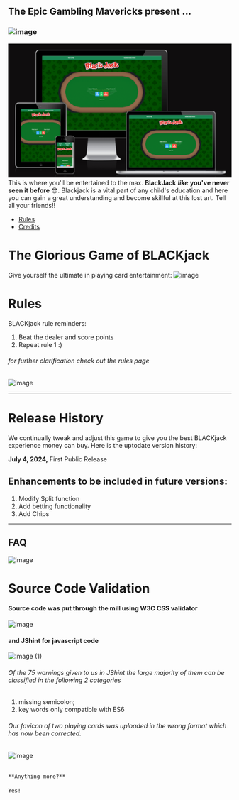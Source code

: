 ## The Epic Gambling Mavericks present ...
### ![image](https://github.com/kjrinuk/BlackJack/assets/169760722/4fcdd1db-0628-4af1-8dc2-73b0f5f1880d)
   ![Am I Responsive](assets/images/amiresponsive.png)
This is where you'll be entertained to the max.  **BlackJack** ***like*** **you've never seen it before** 😎.
Blackjack is a vital part of any child's education and here you can gain a great understanding and become skillful at this lost art.  Tell all your friends!!



- [Rules](#rules)
- [Credits](#credits)
# The Glorious Game of BLACKjack 
Give yourself the ultimate in playing card entertainment:
![image](https://github.com/kjrinuk/BlackJack/assets/169760722/4f994329-3eda-4e89-92f8-5b5b38ab0eeb)




# Rules 
BLACKjack rule reminders:

1.  Beat the dealer and score points
2.  Repeat rule 1 :)

###### for further clarification check out the rules page
![image](https://github.com/kjrinuk/BlackJack/assets/169760722/0ce8b8f7-b8ae-4260-a453-de5467f957a5)



------

# Release History

We continually tweak and adjust this game to give you the best BLACKjack experience money can buy. Here is the uptodate version history:

**July 4, 2024,**  First Public Release

## Enhancements to be included in future versions:
1.  Modify Split function
2.  Add betting functionality
3.  Add Chips





------

## FAQ 
![image](https://github.com/kjrinuk/BlackJack/assets/169760722/515b2333-2e50-4147-844a-6a6bf130d0f5)

# Source Code Validation
#### Source code was put through the mill using W3C CSS validator 
![image](https://github.com/kjrinuk/BlackJack/assets/169760722/978eb6f1-f851-4f18-a45d-b2ad0ef3ea42)
#### and JShint for javascript code 


![image (1)](https://github.com/kjrinuk/BlackJack/assets/169760722/312bc280-62e3-4312-9c7d-dff8a7623ff4)
###### Of the 75 warnings given to us in JShint the large majority of them can be classified in the following 2 categories
1. missing semicolon;
2. key words only compatible with ES6


###### Our favicon of two playing cards was uploaded in the wrong format which has now been corrected.
![image](https://github.com/kjrinuk/BlackJack/assets/169760722/129a1c72-b7e8-4198-af8a-ad037d4286ee)
```

**Anything more?**

Yes! 
